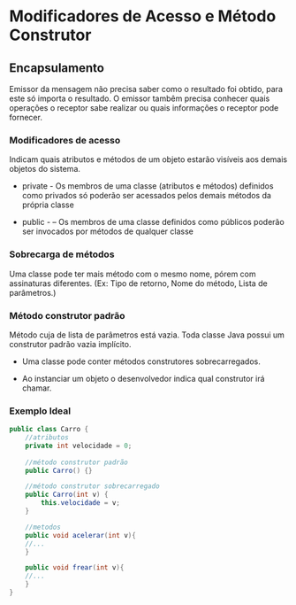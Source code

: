 # Modificadores de Acesso e Método Construtor

## Encapsulamento

Emissor da mensagem não precisa saber como o resultado foi obtido, para este só importa o resultado. O emissor tambêm precisa conhecer quais operações o receptor sabe realizar ou quais informações o receptor pode fornecer.

### Modificadores de acesso

Indicam quais atributos e métodos de um objeto estarão visíveis aos demais objetos do sistema.

* private - Os membros de uma classe (atributos e métodos) definidos como privados só poderão ser acessados pelos demais métodos da própria classe

* public -  – Os membros de uma classe definidos como públicos poderão ser invocados por métodos de qualquer classe

### Sobrecarga de métodos

Uma classe pode ter mais método com o mesmo nome, pórem com assinaturas diferentes.
(Ex: Tipo de retorno, Nome do método, Lista de parâmetros.)

### Método construtor padrão

Método cuja de lista de parâmetros está vazia. Toda classe Java possui um construtor padrão vazia implícito.

* Uma classe pode conter métodos construtores sobrecarregados.

* Ao instanciar um objeto o desenvolvedor indica qual construtor irá chamar.

### Exemplo Ideal

```java
public class Carro {
    //atributos
    private int velocidade = 0;
    
    //método construtor padrão
    public Carro() {}

    //método construtor sobrecarregado
    public Carro(int v) {
        this.velocidade = v;
    }

    //metodos
    public void acelerar(int v){
    //...    
    }

    public void frear(int v){
    //...
    }
}
```